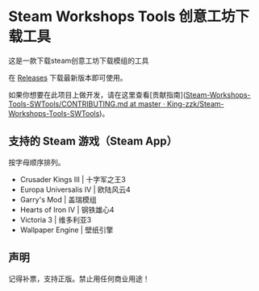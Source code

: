 # Steam Workshops Tools 创意工坊下载工具

这是一款下载steam创意工坊下载模组的工具

在 [Releases](https://github.com/King-zzk/Steam-Workshops-Tools-SWTools/releases) 下载最新版本即可使用。

如果你想要在此项目上做开发，请在这里查看[贡献指南]([Steam-Workshops-Tools-SWTools/CONTRIBUTING.md at master · King-zzk/Steam-Workshops-Tools-SWTools](https://github.com/King-zzk/Steam-Workshops-Tools-SWTools/blob/master/CONTRIBUTING.md))。

## 支持的 Steam 游戏（Steam App）

按字母顺序排列。

- Crusader Kings III | 十字军之王3
- Europa Universalis IV | 欧陆风云4
- Garry's Mod | 盖瑞模组
- Hearts of Iron IV | 钢铁雄心4
- Victoria 3 | 维多利亚3
- Wallpaper Engine | 壁纸引擎

## 声明

记得补票，支持正版。禁止用任何商业用途！

